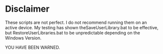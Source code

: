 # Disclaimer
These scripts are not perfect. 
I do not recommend running them on an active device. My testing has shown theSaveUserLibrary.bat to be effective, 
but RestoreUserLibraries.bat to be unpredictable depending on the Windows Version. 

YOU HAVE BEEN WARNED.